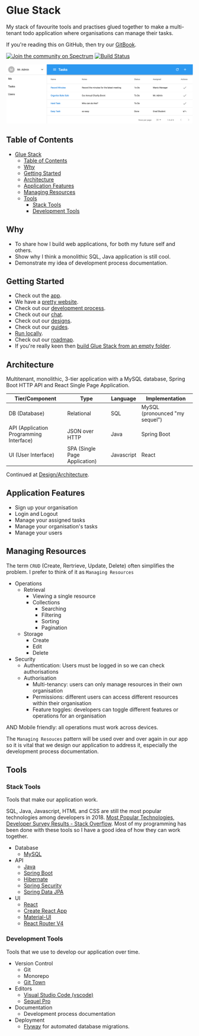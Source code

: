# Glue Stack

My stack of favourite tools and practises glued together to make a multi-tenant todo application where organisations can manage their tasks.

If you're reading this on GitHub, then try our [GitBook](https://cadbox1.gitbook.io/glue-stack/).

[![Join the community on Spectrum](https://withspectrum.github.io/badge/badge.svg)](https://spectrum.chat/glue-stack)
[![Build Status](https://travis-ci.com/cadbox1/glue-stack.svg?branch=master)](https://travis-ci.com/cadbox1/glue-stack)

![Screeshot](./Screenshot.png)

## Table of Contents

- [Glue Stack](#glue-stack)
  - [Table of Contents](#table-of-contents)
  - [Why](#why)
  - [Getting Started](#getting-started)
  - [Architecture](#architecture)
  - [Application Features](#application-features)
  - [Managing Resources](#managing-resources)
  - [Tools](#tools)
    - [Stack Tools](#stack-tools)
    - [Development Tools](#development-tools)

## Why

* To share how I build web applications, for both my future self and others.
* Show why I think a monolithic SQL, Java application is still cool.
* Demonstrate my idea of development process documentation.

## Getting Started

* Check out the [app](https://d1if23x0agu0jj.cloudfront.net/).
* We have a [pretty website](https://cadbox1.github.io/glue-stack/).
* Check out our [development process](./Guides/DevelopmentProcess-Tasks.md).
* Check out our [chat](https://spectrum.chat/glue-stack).
* Check out our [designs](./Design/README.md).
* Check out our [guides](./Guides/README.md).
* [Run locally](./Guides/RunningLocally.md).
* Check out our [roadmap](https://github.com/cadbox1/glue-stack/projects/3).
* If you're really keen then [build Glue Stack from an empty folder](./Guides/BuildingGlueStackFromAnEmptyFolder.md).


## Architecture

Multitenant, monolithic, 3-tier application with a MySQL database, Spring Boot HTTP API and React Single Page Application.

| Tier/Component                            | Type                            | Language   | Implementation                   |
| ----------------------------------------- | ------------------------------- | ---------- | -------------------------------- |
| DB \(Database\)                           | Relational                      | SQL        | MySQL \(pronounced "my sequel"\) |
| API \(Application Programming Interface\) | JSON over HTTP                  | Java       | Spring Boot                      |
| UI \(User Interface\)                     | SPA \(Single Page Application\) | Javascript | React                            |

Continued at [Design/Architecture](./Architecture.md).

## Application Features

* Sign up your organisation
* Login and Logout
* Manage your assigned tasks
* Manage your organisation's tasks
* Manage your users

## Managing Resources

The term `CRUD` (Create, Rertrieve, Update, Delete) often simplifies the problem. I prefer to think of it as `Managing Resources`

* Operations
  * Retrieval
    * Viewing a single resource
    * Collections
      * Searching
      * Filtering
      * Sorting
      * Pagination
  * Storage
    * Create
    * Edit
    * Delete
* Security
  * Authentication: Users must be logged in so we can check authorisations
  * Authorisation
    * Multi-tenancy: users can only manage resources in their own organisation
    * Permissions: different users can access different resources within their organisation
    * Feature toggles: developers can toggle different features or operations for an organisation

AND Mobile friendly: all operations must work across devices.

The `Managing Resouces` pattern will be used over and over again in our app so it is vital that we design our application to address it, especially the development process documentation.

## Tools

### Stack Tools

Tools that make our application work.

SQL, Java, Javascript, HTML and CSS are still the most popular technologies among developers in 2018. [Most Popular Technologies, Developer Survey Results - Stack Overflow](https://insights.stackoverflow.com/survey/2018/#most-popular-technologies). Most of my programming has been done with these tools so I have a good idea of how they can work together.

* Database
  * [MySQL](https://en.wikipedia.org/wiki/MySQL)
* API
  * [Java](https://en.wikipedia.org/wiki/Java_(programming_language))
  * [Spring Boot](https://spring.io/projects/spring-boot#overview)
  * [Hibernate](http://hibernate.org/orm/)
  * [Spring Security](https://spring.io/projects/spring-security)
  * [Spring Data JPA](https://projects.spring.io/spring-data-jpa/)
* UI
  * [React](https://reactjs.org/)
  * [Create React App](https://github.com/facebook/create-react-app)
  * [Material-UI](https://material-ui.com/)
  * [React Router V4](https://reacttraining.com/react-router/)

### Development Tools

Tools that we use to develop our application over time.

* Version Control
  * Git
  * Monorepo
  * [Git Town](http://www.git-town.com/)
* Editors
  * [Visual Studio Code \(vscode\)](https://code.visualstudio.com/)
  * [Sequel Pro](https://www.sequelpro.com/)
* Documentation
  * Development process documentation
* Deployment
  * [Flyway](https://flywaydb.org/) for automated database migrations.
